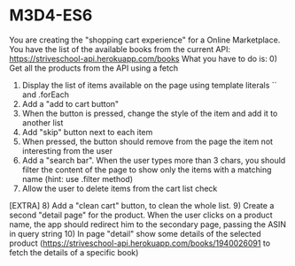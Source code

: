 # M3D4-ES6
 
You are creating the "shopping cart experience" for a Online Marketplace.
You have the list of the available books from the current API:
https://striveschool-api.herokuapp.com/books
What you have to do is:
0) Get all the products from the API using a fetch
1) Display the list of items available on the page using template literals `` and .forEach
2) Add a "add to cart button"
3) When the button is pressed, change the style of the item and add it to another list
4) Add "skip" button next to each item
5) When pressed, the button should remove from the page the item not interesting from the user
6) Add a "search bar". When the user types more than 3 chars, you should filter the content of the page to show only the items with a matching name (hint: use .filter method)
7) Allow the user to delete items from the cart list check

[EXTRA]
8) Add a "clean cart" button, to clean the whole list.
9) Create a second "detail page" for the product. When the user clicks on a product name, the app should redirect him to the secondary page, passing the ASIN in query string
10) In page "detail" show some details of the selected product (https://striveschool-api.herokuapp.com/books/1940026091 to fetch the details of a specific book)